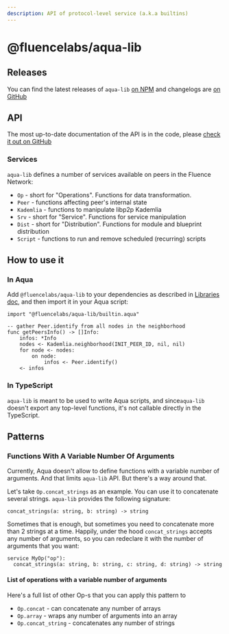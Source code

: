 ```yaml
---
description: API of protocol-level service (a.k.a builtins)
---
```


# @fluencelabs/aqua-lib

## Releases

You can find the latest releases of `aqua-lib` [on NPM](https://www.npmjs.com/package/@fluencelabs/aqua-lib) and changelogs are [on GitHub](https://github.com/fluencelabs/aqua-lib/releases)

## API

The most up-to-date documentation of the API is in the code, please [check it out on GitHub](https://github.com/fluencelabs/aqua-lib/blob/main/builtin.aqua)

### Services

`aqua-lib` defines a number of services available on peers in the Fluence Network:

* `Op` - short for "Operations". Functions for data transformation.
* `Peer` - functions affecting peer's internal state
* `Kademlia` - functions to manipulate libp2p Kademlia
* `Srv` - short for "Service". Functions for service manipulation
* `Dist` - short for "Distribution". Functions for module and blueprint distribution
* `Script` - functions to run and remove scheduled (recurring) scripts

## How to use it

### In Aqua

Add `@fluencelabs/aqua-lib` to your dependencies as described in [Libraries doc](./libraries.md), and then import it in your Aqua script:

```aqua
import "@fluencelabs/aqua-lib/builtin.aqua"

-- gather Peer.identify from all nodes in the neighborhood
func getPeersInfo() -> []Info:
    infos: *Info
    nodes <- Kademlia.neighborhood(INIT_PEER_ID, nil, nil)
    for node <- nodes:
        on node:
            infos <- Peer.identify()
    <- infos
```

### In TypeScript

`aqua-lib` is meant to be used to write Aqua scripts, and since`aqua-lib` doesn't export any top-level functions, it's not callable directly in the TypeScript.

## Patterns

### Functions With A Variable Number Of Arguments

Currently, Aqua doesn't allow to define functions with a variable number of arguments. And  that limits `aqua-lib` API. But there's a way around that.

Let's take `Op.concat_strings` as an example. You can use it to concatenate several strings. `aqua-lib` provides the following signature:

```aqua
concat_strings(a: string, b: string) -> string
```

Sometimes that is enough, but sometimes you need to concatenate more than 2 strings at a time. Happily, under the hood `concat_strings` accepts any number of arguments, so you can redeclare it with the number of arguments that you want:

```aqua
service MyOp("op"):
  concat_strings(a: string, b: string, c: string, d: string) -> string
```

#### List of operations with a variable number of arguments

Here's a full list of other Op-s that you can apply this pattern to

* `Op.concat` - can concatenate any number of arrays
* `Op.array` - wraps any number of arguments into an array
* `Op.concat_string` - concatenates any number of strings
